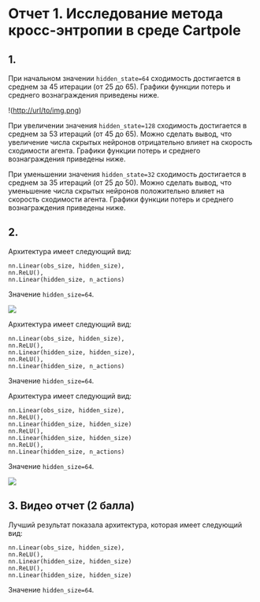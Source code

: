 
# Отчет 1. Исследование метода кросс-энтропии в среде Cartpole 

## 1.
При начальном значении `hidden_state=64` сходимость достигается в среднем за 45 итерации (от 25 до 65). 
Графики функции потерь и среднего вознаграждения приведены ниже. 

!([http://url/to/img.png](https://github.com/ctghl/Deep-Reinforcement-Learning/blob/main/Sem2/64_reward.png))

При увеличении значения `hidden_state=128` сходимость достигается в среднем за 53 итераций (от 45 до 65). 
Можно сделать вывод, что увеличение числа скрытых нейронов отрицательно влияет на скорость сходимости агента. 
Графики функции потерь и среднего вознаграждения приведены ниже. 



При уменьшении значения `hidden_state=32` сходимость достигается в среднем за 35 итераций (от 25 до 50). 
Можно сделать вывод, что уменьшение числа скрытых нейронов положительно влияет на скорость сходимости агента. 
Графики функции потерь и среднего вознаграждения приведены ниже. 



## 2.
Архитектура имеет следующий вид: 
```
nn.Linear(obs_size, hidden_size),
nn.ReLU(),
nn.Linear(hidden_size, n_actions)
```
Значение `hidden_size=64`. 

<img src="imgs/64seg.png"/>

Архитектура имеет следующий вид: 
```
nn.Linear(obs_size, hidden_size),
nn.ReLU(),
nn.Linear(hidden_size, hidden_size),
nn.ReLU(),
nn.Linear(hidden_size, n_actions)
```
Значение `hidden_size=64`. 


Архитектура имеет следующий вид: 
```
nn.Linear(obs_size, hidden_size),
nn.ReLU(),
nn.Linear(hidden_size, hidden_size)
nn.ReLU(),
nn.Linear(hidden_size, hidden_size)
nn.ReLU(),
nn.Linear(hidden_size, n_actions)
```
Значение `hidden_size=64`. 

<img src="imgs/2sloya.png"/>

## 3. Видео отчет (2 балла)
Лучший результат показала архитектура, которая имеет следующий вид: 
```
nn.Linear(obs_size, hidden_size),
nn.ReLU(),
nn.Linear(hidden_size, hidden_size)
nn.ReLU(),
nn.Linear(hidden_size, hidden_size)
```
Значение `hidden_size=64`. 





